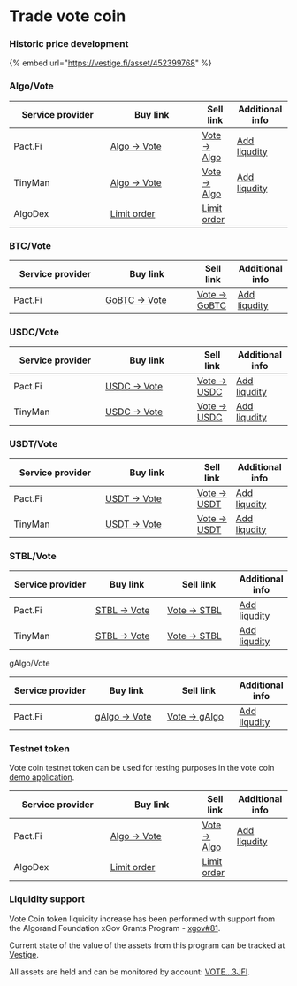 # Trade vote coin

### Historic price development

{% embed url="https://vestige.fi/asset/452399768" %}

### Algo/Vote

<table><thead><tr><th width="159">Service provider</th><th width="150">Buy link</th><th>Sell link</th><th>Additional info</th></tr></thead><tbody><tr><td>Pact.Fi</td><td><a href="https://app.pact.fi/swap?pair=ALGO:0/VOTE+COIN:452399768">Algo -> Vote</a></td><td><a href="https://app.pact.fi/swap?pair=-ALGO:0/VOTE+COIN:452399768">Vote -> Algo</a></td><td><a href="https://app.pact.fi/add-liquidity/662102761">Add liqudity</a></td></tr><tr><td>TinyMan</td><td><a href="https://app.tinyman.org/#/swap?asset_in=0&#x26;asset_out=452399768">Algo -> Vote</a></td><td><a href="https://app.tinyman.org/#/swap?asset_in=452399768&#x26;asset_out=0">Vote -> Algo</a></td><td><a href="https://app.tinyman.org/#/pool/add-liquidity?asset_1=0&#x26;asset_2=452399768">Add liqudity</a></td></tr><tr><td>AlgoDex</td><td><a href="https://app.algodex.com/trade/452399768">Limit order</a></td><td><a href="https://app.algodex.com/trade/452399768">Limit order</a></td><td></td></tr></tbody></table>

### BTC/Vote

<table><thead><tr><th width="150">Service provider</th><th width="150">Buy link</th><th>Sell link</th><th>Additional info</th></tr></thead><tbody><tr><td>Pact.Fi</td><td><a href="https://app.pact.fi/swap?pair=GOBTC:386192725/VOTE+COIN:452399768">GoBTC -> Vote</a></td><td><a href="https://app.pact.fi/swap?pair=-GOBTC:386192725/VOTE+COIN:452399768">Vote -> GoBTC</a></td><td><a href="https://app.pact.fi/add-liquidity/727603109">Add liqudity</a></td></tr></tbody></table>

### USDC/Vote

<table><thead><tr><th width="150">Service provider</th><th width="150">Buy link</th><th>Sell link</th><th>Additional info</th></tr></thead><tbody><tr><td>Pact.Fi</td><td><a href="https://app.pact.fi/swap?pair=USDC:31566704/VOTE+COIN:452399768">USDC -> Vote</a></td><td><a href="https://app.pact.fi/swap?pair=-USDC:31566704/VOTE+COIN:452399768">Vote -> USDC</a></td><td><a href="https://app.pact.fi/add-liquidity/662105634">Add liqudity</a></td></tr><tr><td>TinyMan</td><td><a href="https://app.tinyman.org/#/swap?asset_in=31566704&#x26;asset_out=452399768">USDC -> Vote</a></td><td><a href="https://app.tinyman.org/#/swap?asset_in=452399768&#x26;asset_out=31566704">Vote -> USDC</a></td><td><a href="https://app.tinyman.org/#/pool/add-liquidity?asset_1=31566704&#x26;asset_2=452399768">Add liqudity</a></td></tr></tbody></table>

### USDT/Vote

<table><thead><tr><th width="150">Service provider</th><th width="150">Buy link</th><th>Sell link</th><th>Additional info</th></tr></thead><tbody><tr><td>Pact.Fi</td><td><a href="https://app.pact.fi/swap?pair=TETHER+USDT312769/VOTE+COIN452399768(1)">USDT -> Vote</a></td><td><a href="https://app.pact.fi/swap?pair=-TETHER+USDT312769/VOTE+COIN452399768(1)">Vote -> USDT</a></td><td><a href="https://app.pact.fi/add-liquidity/662144539">Add liqudity</a></td></tr><tr><td>TinyMan</td><td><a href="https://app.tinyman.org/#/swap?asset_in=312769&#x26;asset_out=452399768">USDT -> Vote</a></td><td><a href="https://app.tinyman.org/#/swap?asset_in=452399768&#x26;asset_out=312769">Vote -> USDT</a></td><td><a href="https://app.tinyman.org/#/pool/add-liquidity?asset_1=312769&#x26;asset_2=452399768">Add liqudity</a></td></tr></tbody></table>

### STBL/Vote

<table><thead><tr><th width="163.89743589743588">Service provider</th><th width="150">Buy link</th><th width="150">Sell link</th><th>Additional info</th></tr></thead><tbody><tr><td>Pact.Fi</td><td><a href="https://app.pact.fi/swap?pair=-VOTE+COIN452399768/STBL465865291(1)">STBL -> Vote</a></td><td><a href="https://app.pact.fi/swap?pair=VOTE+COIN452399768/STBL465865291(1)">Vote -> STBL</a></td><td><a href="https://app.pact.fi/add-liquidity/662165540">Add liqudity</a></td></tr><tr><td>TinyMan</td><td><a href="https://app.tinyman.org/#/swap?asset_in=465865291&#x26;asset_out=452399768">STBL -> Vote</a></td><td><a href="https://app.tinyman.org/#/swap?asset_in=452399768&#x26;asset_out=465865291">Vote -> STBL</a></td><td><a href="https://app.tinyman.org/#/pool/add-liquidity?asset_1=465865291&#x26;asset_2=452399768">Add liqudity</a></td></tr></tbody></table>

gAlgo/Vote

<table><thead><tr><th width="163.89743589743588">Service provider</th><th width="150">Buy link</th><th width="150">Sell link</th><th>Additional info</th></tr></thead><tbody><tr><td>Pact.Fi</td><td><a href="https://app.pact.fi/swap?pair=-VOTE+COIN:452399768/GOVERNANCE+ALGO:793124631">gAlgo -> Vote</a></td><td><a href="https://app.pact.fi/swap?pair=VOTE+COIN:452399768/GOVERNANCE+ALGO:793124631">Vote -> gAlgo</a></td><td><a href="https://app.pact.fi/add-liquidity/1078306383">Add liqudity</a></td></tr></tbody></table>

### Testnet token

Vote coin testnet token can be used for testing purposes in the vote coin [demo application](https://demo.vote-coin.com).

<table><thead><tr><th width="159">Service provider</th><th width="150">Buy link</th><th>Sell link</th><th>Additional info</th></tr></thead><tbody><tr><td>Pact.Fi</td><td><a href="https://testnet.pact.fi/swap?pair=ALGO0/VOTE+COIN48806985(1)">Algo -> Vote</a></td><td><a href="https://testnet.pact.fi/swap?pair=-ALGO0/VOTE+COIN48806985(1)">Vote -> Algo</a></td><td><a href="https://testnet.pact.fi/add-liquidity/88280437">Add liqudity</a></td></tr><tr><td>AlgoDex</td><td><a href="https://testnet.algodex.com/trade/48806985">Limit order</a></td><td><a href="https://testnet.algodex.com/trade/48806985">Limit order</a></td><td></td></tr></tbody></table>

### Liquidity support

Vote Coin token liquidity increase has been performed with support from the Algorand Foundation xGov Grants Program - [xgov#81](https://github.com/algorandfoundation/xGov/blob/main/Proposals/xgov-81.md).

Current state of the value of the assets from this program can be tracked at [Vestige](https://vestige.fi/wallet/VOTEMK4BPMNSCIKDC5XRYMXCPFJA7OFIG27N7PQIOVFTTPIROOBI4H3JFI).

All assets are held and can be monitored by account: [VOTE...3JFI](https://allo.info/account/VOTEMK4BPMNSCIKDC5XRYMXCPFJA7OFIG27N7PQIOVFTTPIROOBI4H3JFI/txns/).
